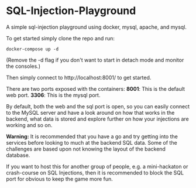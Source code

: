 # SQL-Injection-Playground
A simple sql-injection playground using docker, mysql, apache, and mysql.

To get started simply clone the repo and run:

    docker-compose up -d
(Remove the -d flag if you don't want to start in detach mode and monitor the consoles.)

Then simply connect to http://localhost:8001/ to get started.

There are two ports exposed with the containers:
**8001**: This is the default web port.
**3306**: This is the mysql port.

By default, both the web and the sql port is open, so you can easily connect to the MySQL server and have a look around on how that works in the backend, what data is stored and explore further on how your injections are working and so on.

**Warning:** It is recommended that you have a go and try getting into the services before looking to much at the backend SQL data. Some of the challenges are based upon not knowing the layout of the backend database.

If you want to host this for another group of people, e.g. a mini-hackaton or crash-course on SQL Injections, then it is recommended to block the SQL port for obvious to keep the game more fun.
